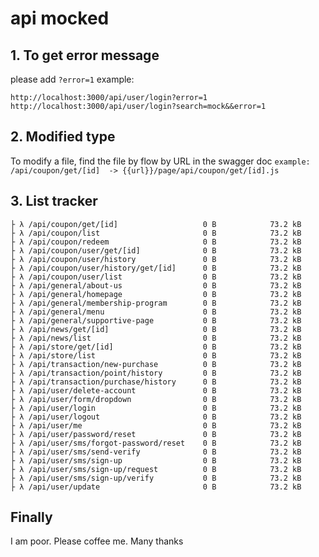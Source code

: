 # api mocked

## 1. To get error message

please add ```?error=1```
example:

 ```example
 http://localhost:3000/api/user/login?error=1
 http://localhost:3000/api/user/login?search=mock&&error=1
 ```

## 2. Modified type

To modify a file, find the file by flow by URL in the swagger doc
```example: /api/coupon/get/[id]  -> {{url}}/page/api/coupon/get/[id].js```

## 3. List tracker

```list tracker
├ λ /api/coupon/get/[id]                   0 B            73.2 kB
├ λ /api/coupon/list                       0 B            73.2 kB
├ λ /api/coupon/redeem                     0 B            73.2 kB
├ λ /api/coupon/user/get/[id]              0 B            73.2 kB
├ λ /api/coupon/user/history               0 B            73.2 kB
├ λ /api/coupon/user/history/get/[id]      0 B            73.2 kB
├ λ /api/coupon/user/list                  0 B            73.2 kB
├ λ /api/general/about-us                  0 B            73.2 kB
├ λ /api/general/homepage                  0 B            73.2 kB
├ λ /api/general/membership-program        0 B            73.2 kB
├ λ /api/general/menu                      0 B            73.2 kB
├ λ /api/general/supportive-page           0 B            73.2 kB
├ λ /api/news/get/[id]                     0 B            73.2 kB
├ λ /api/news/list                         0 B            73.2 kB
├ λ /api/store/get/[id]                    0 B            73.2 kB
├ λ /api/store/list                        0 B            73.2 kB
├ λ /api/transaction/new-purchase          0 B            73.2 kB
├ λ /api/transaction/point/history         0 B            73.2 kB
├ λ /api/transaction/purchase/history      0 B            73.2 kB
├ λ /api/user/delete-account               0 B            73.2 kB
├ λ /api/user/form/dropdown                0 B            73.2 kB
├ λ /api/user/login                        0 B            73.2 kB
├ λ /api/user/logout                       0 B            73.2 kB
├ λ /api/user/me                           0 B            73.2 kB
├ λ /api/user/password/reset               0 B            73.2 kB
├ λ /api/user/sms/forgot-password/reset    0 B            73.2 kB
├ λ /api/user/sms/send-verify              0 B            73.2 kB
├ λ /api/user/sms/sign-up                  0 B            73.2 kB
├ λ /api/user/sms/sign-up/request          0 B            73.2 kB
├ λ /api/user/sms/sign-up/verify           0 B            73.2 kB
├ λ /api/user/update                       0 B            73.2 kB
```

## Finally

 I am poor. Please coffee me. Many thanks
